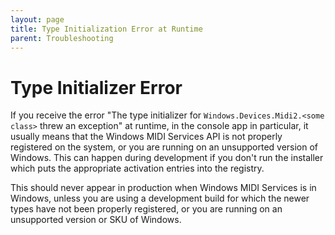 ```yaml
---
layout: page
title: Type Initialization Error at Runtime
parent: Troubleshooting
---
```


# Type Initializer Error

If you receive the error "The type initializer for `Windows.Devices.Midi2.<some class>` threw an exception" at runtime, in the console app in particular, it usually means that the Windows MIDI Services API is not properly registered on the system, or you are running on an unsupported version of Windows. This can happen during development if you don't run the installer which puts the appropriate activation entries into the registry.

This should never appear in production when Windows MIDI Services is in Windows, unless you are using a development build for which the newer types have not been properly registered, or you are running on an unsupported version or SKU of Windows.
